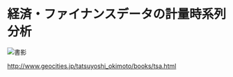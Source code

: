 経済・ファイナンスデータの計量時系列分析
=========================================

![書影](https://images-na.ssl-images-amazon.com/images/I/41YxH76njsL._SX348_BO1,204,203,200_.jpg)

http://www.geocities.jp/tatsuyoshi_okimoto/books/tsa.html
